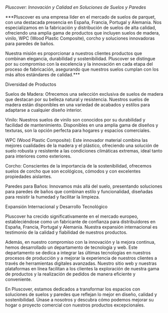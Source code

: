*Pluscover: Innovación y Calidad en Soluciones de Suelos y Paredes*

***Pluscover es una empresa líder en el mercado de suelos de parquet, con una destacada presencia en España, Francia, Portugal y Alemania. Nos especializamos en la fabricación y distribución de suelos de alta calidad, ofreciendo una amplia gama de productos que incluyen suelos de madera, vinilo, WPC (Wood Plastic Composite), corcho y soluciones innovadoras para paredes de baños.

Nuestra misión es proporcionar a nuestros clientes productos que combinan elegancia, durabilidad y sostenibilidad. Pluscover se distingue por su compromiso con la excelencia y la innovación en cada etapa del proceso de fabricación, asegurando que nuestros suelos cumplan con los más altos estándares de calidad.***

Diversidad de Productos

Suelos de Madera: Ofrecemos una selección exclusiva de suelos de madera que destacan por su belleza natural y resistencia. Nuestros suelos de madera están disponibles en una variedad de acabados y estilos para adaptarse a cualquier diseño interior.

Vinilo: Nuestros suelos de vinilo son conocidos por su durabilidad y facilidad de mantenimiento. Disponibles en una amplia gama de diseños y texturas, son la opción perfecta para hogares y espacios comerciales.

WPC (Wood Plastic Composite): Este innovador material combina las mejores cualidades de la madera y el plástico, ofreciendo una solución de suelo robusta y resistente a las condiciones climáticas extremas, ideal tanto para interiores como exteriores.

Corcho: Conscientes de la importancia de la sostenibilidad, ofrecemos suelos de corcho que son ecológicos, cómodos y con excelentes propiedades aislantes.

Paredes para Baños: Innovamos más allá del suelo, presentando soluciones para paredes de baños que combinan estilo y funcionalidad, diseñadas para resistir la humedad y facilitar la limpieza.

Expansión Internacional y Desarrollo Tecnológico

Pluscover ha crecido significativamente en el mercado europeo, estableciéndose como un fabricante de confianza para distribuidores en España, Francia, Portugal y Alemania. Nuestra expansión internacional es testimonio de la calidad y fiabilidad de nuestros productos.

Además, en nuestro compromiso con la innovación y la mejora continua, hemos desarrollado un departamento de tecnología y web. Este departamento se dedica a integrar las últimas tecnologías en nuestros procesos de producción y a mejorar la experiencia de nuestros clientes a través de herramientas digitales avanzadas. Nuestro sitio web y nuestras plataformas en línea facilitan a los clientes la exploración de nuestra gama de productos y la realización de pedidos de manera eficiente y conveniente.

En Pluscover, estamos dedicados a transformar los espacios con soluciones de suelos y paredes que reflejan lo mejor en diseño, calidad y sostenibilidad. Únase a nosotros y descubra cómo podemos mejorar su hogar o proyecto comercial con nuestros productos excepcionales.


<!---
Pluscover/Pluscover is a ✨ special ✨ repository because its `README.md` (this file) appears on your GitHub profile.
You can click the Preview link to take a look at your changes.
--->

